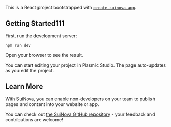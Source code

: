 This is a React project bootstrapped with [`create-suinova-app`](https://www.npmjs.com/package/create-suinova-app).

## Getting Started111

First, run the development server:

```bash
npm run dev
```

Open your browser to see the result.

You can start editing your project in Plasmic Studio. The page auto-updates as you edit the project.

## Learn More

With SuiNova, you can enable non-developers on your team to publish pages and content into your website or app.

You can check out [the SuiNova GitHub repository](https://github.com/plasmicapp/plasmic) - your feedback and contributions are welcome!
